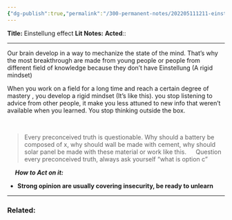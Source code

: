 ```yaml
---
{"dg-publish":true,"permalink":"/300-permanent-notes/202205111211-einstellung-effect/","dgHomeLink":true,"dgPassFrontmatter":false}
---
```


**Title:** Einstellung effect
**Lit Notes:**
**Acted**::

---
Our brain develop in a way to mechanize the state of the mind. That’s why the most breakthrough are made from young people or people from different field of knowledge because they don’t have Einstellung (A rigid mindset)

When you work on a field for a long time and reach a certain degree of mastery , you develop a rigid mindset (It’s like this). you stop listening to advice from other people, it make you less attuned to new info that weren’t available when you learned. You stop thinking outside the box.

&emsp;
> Every preconceived truth is questionable. Why should a battery be composed of x, why should wall be made with cement, why should solar panel be made with these material or work like this.
>&emsp;
>Question every preconceived truth, always ask yourself “what is option c”

&emsp;
***How to Act on it:***

- **Strong opinion are usually covering insecurity, be ready to unlearn**
---
### Related:

